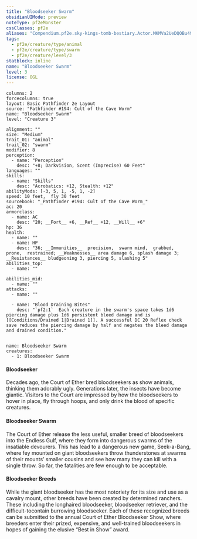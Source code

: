 ```yaml
---
title: "Bloodseeker Swarm"
obsidianUIMode: preview
noteType: pf2eMonster
cssClasses: pf2e
aliases: "Compendium.pf2e.sky-kings-tomb-bestiary.Actor.MKMVa2UeDQOBu49a" 
tags:
  - pf2e/creature/type/animal
  - pf2e/creature/type/swarm
  - pf2e/creature/level/3
statblock: inline
name: "Bloodseeker Swarm"
level: 3
license: OGL
---
```


```statblock
columns: 2
forcecolumns: true
layout: Basic Pathfinder 2e Layout
source: "Pathfinder #194: Cult of the Cave Worm"
name: "Bloodseeker Swarm"
level: "Creature 3"

alignment: ""
size: "Medium"
trait_01: "animal"
trait_02: "swarm"
modifier: 8
perception:
  - name: "Perception"
    desc: "+8; Darkvision, Scent (Imprecise) 60 Feet"
languages: ""
skills:
  - name: "Skills"
    desc: "Acrobatics: +12, Stealth: +12"
abilityMods: [-3, 5, 1, -5, 1, -2]
speed: 10 feet,  fly 30 feet
sourcebook: "_Pathfinder #194: Cult of the Cave Worm_"
ac: 20
armorclass:
  - name: AC
    desc: "20; __Fort__ +6, __Ref__ +12, __Will__ +6"
hp: 36
health:
  - name: ""
  - name: HP
    desc: "36; __Immunities__  precision,  swarm mind,  grabbed,  prone,  restrained; __Weaknesses__ area damage 6, splash damage 3; __Resistances__ bludgeoning 3, piercing 5, slashing 5"
abilities_top:
  - name: ""

abilities_mid:
  - name: ""
attacks:
  - name: ""

  - name: "Blood Draining Bites"
    desc: "`pf2:1`  Each creature in the swarm's space takes 1d6 piercing damage plus 1d6 persistent bleed damage and is [[Conditions/Drained 1|Drained 1]]. A successful DC 20 Reflex check save reduces the piercing damage by half and negates the bleed damage and drained condition."
 
```

```encounter-table
name: Bloodseeker Swarm
creatures:
  - 1: Bloodseeker Swarm
```



#### Bloodseeker

Decades ago, the Court of Ether bred bloodseekers as show animals, thinking them adorably ugly. Generations later, the insects have become giantic. Visitors to the Court are impressed by how the bloodseekers to hover in place, fly through hoops, and only drink the blood of specific creatures.

#### Bloodseeker Swarm

The Court of Ether release the less useful, smaller breed of bloodseekers into the Endless Gulf, where they form into dangerous swarms of the insatiable devourers. This has lead to a dangerous new game, Seek-a-Bang, where fey mounted on giant bloodseekers throw thunderstones at swarms of their mounts’ smaller cousins and see how many they can kill with a single throw. So far, the fatalities are few enough to be acceptable.

#### Bloodseeker Breeds

While the giant bloodseeker has the most notoriety for its size and use as a cavalry mount, other breeds have been created by determined ranchers. These including the longhaired bloodseeker, bloodseeker retriever, and the difficult-tocontain burrowing bloodseeker. Each of these recognized breeds can be submitted to the annual Court of Ether Bloodseeker Show, where breeders enter their prized, expensive, and well-trained bloodseekers in hopes of gaining the elusive “Best in Show” award.
